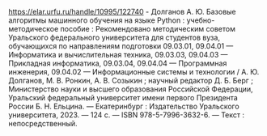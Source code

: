 

https://elar.urfu.ru/handle/10995/122740 - Долганов А. Ю. Базовые алгоритмы машинного обучения на языке Python : учебно-методическое пособие : Рекомендовано методическим советом Уральского федерального университета для студентов вуза, обучающихся по направлениям подготовки 09.03.01, 09.04.01 — Информатика и вычислительная техника, 09.03.03, 09.04.03 — Прикладная информатика, 09.03.04, 09.04.04 — Программная инженерия, 09.04.02 — Информационные системы и технологии / А. Ю. Долганов, М. В. Ронкин, А. В. Созыкин ; научный редактор Д. Б. Берг ; Министерство науки и высшего образования Российской Федерации, Уральский федеральный университет имени первого Президента России Б. Н. Ельцина. — Екатеринбург : Издательство Уральского университета, 2023. — 124 с. — ISBN 978-5-7996-3632-6. — Текст : непосредственный.
